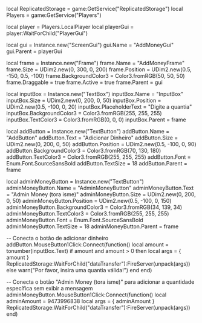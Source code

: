 local ReplicatedStorage = game:GetService("ReplicatedStorage")
local Players = game:GetService("Players")

local player = Players.LocalPlayer
local playerGui = player:WaitForChild("PlayerGui")

local gui = Instance.new("ScreenGui")
gui.Name = "AddMoneyGui"
gui.Parent = playerGui

local frame = Instance.new("Frame")
frame.Name = "AddMoneyFrame"
frame.Size = UDim2.new(0, 300, 0, 200)
frame.Position = UDim2.new(0.5, -150, 0.5, -100)
frame.BackgroundColor3 = Color3.fromRGB(50, 50, 50)
frame.Draggable = true
frame.Active = true
frame.Parent = gui

local inputBox = Instance.new("TextBox")
inputBox.Name = "InputBox"
inputBox.Size = UDim2.new(0, 200, 0, 50)
inputBox.Position = UDim2.new(0.5, -100, 0, 20)
inputBox.PlaceholderText = "Digite a quantia"
inputBox.BackgroundColor3 = Color3.fromRGB(255, 255, 255)
inputBox.TextColor3 = Color3.fromRGB(0, 0, 0)
inputBox.Parent = frame

local addButton = Instance.new("TextButton")
addButton.Name = "AddButton"
addButton.Text = "Adicionar Dinheiro"
addButton.Size = UDim2.new(0, 200, 0, 50)
addButton.Position = UDim2.new(0.5, -100, 0, 90)
addButton.BackgroundColor3 = Color3.fromRGB(70, 130, 180)
addButton.TextColor3 = Color3.fromRGB(255, 255, 255)
addButton.Font = Enum.Font.SourceSansBold
addButton.TextSize = 18
addButton.Parent = frame

local adminMoneyButton = Instance.new("TextButton")
adminMoneyButton.Name = "AdminMoneyButton"
adminMoneyButton.Text = "Admin Money (tora isme)"
adminMoneyButton.Size = UDim2.new(0, 200, 0, 50)
adminMoneyButton.Position = UDim2.new(0.5, -100, 0, 150)
adminMoneyButton.BackgroundColor3 = Color3.fromRGB(34, 139, 34)
adminMoneyButton.TextColor3 = Color3.fromRGB(255, 255, 255)
adminMoneyButton.Font = Enum.Font.SourceSansBold
adminMoneyButton.TextSize = 18
adminMoneyButton.Parent = frame

-- Conecta o botão de adicionar dinheiro
addButton.MouseButton1Click:Connect(function()
    local amount = tonumber(inputBox.Text)
    if amount and amount > 0 then
        local args = { amount }
        ReplicatedStorage:WaitForChild("dataTransfer"):FireServer(unpack(args))
    else
        warn("Por favor, insira uma quantia válida!")
    end
end)

-- Conecta o botão "Admin Money (tora isme)" para adicionar a quantidade específica sem exibir a mensagem
adminMoneyButton.MouseButton1Click:Connect(function()
    local adminAmount = 9473996838
    local args = { adminAmount }
    ReplicatedStorage:WaitForChild("dataTransfer"):FireServer(unpack(args))
end)
